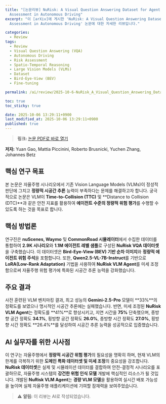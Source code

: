 ```yaml
---
title: "[논문리뷰] NuRisk: A Visual Question Answering Dataset for Agent-Level Risk
  Assessment in Autonomous Driving"
excerpt: "이 [arXiv]에 게시한 'NuRisk: A Visual Question Answering Dataset for Agent-Level Risk
  Assessment in Autonomous Driving' 논문에 대한 자세한 리뷰입니다."

categories:
  - Review
tags:
  - Review
  - Visual Question Answering (VQA)
  - Autonomous Driving
  - Risk Assessment
  - Spatio-Temporal Reasoning
  - Large Vision Models (VLMs)
  - Dataset
  - Bird-Eye-View (BEV)
  - Fine-tuning

permalink: /ai/review/2025-10-6-NuRisk_A_Visual_Question_Answering_Dataset_for_Agent-Level_Risk_Assessment_in_Autonomous_Driving/

toc: true
toc_sticky: true

date: 2025-10-06 13:29:11+0900
last_modified_at: 2025-10-06 13:29:11+0900
published: true
---
```

> **링크:** [논문 PDF로 바로 열기](https://arxiv.org/abs/2509.25944)

**저자:** Yuan Gao, Mattia Piccinini, Roberto Brusnicki, Yuchen Zhang, Johannes Betz



## 핵심 연구 목표
본 논문은 자율주행 시나리오에서 기존 Vision Language Models (VLMs)이 정성적 판단에 그치고 **정량적 시공간 추론** 능력이 부족하다는 문제를 해결하고자 합니다. 궁극적으로 논문은 VLM이 **Time-to-Collision (TTC)** 및 **Distance to Collision (DTC)**과 같은 안전 지표를 활용하여 **에이전트 수준의 정량적 위험 평가**를 수행할 수 있도록 하는 것을 목표로 합니다.

## 핵심 방법론
연구진은 **nuScenes, Waymo** 및 **CommonRoad 시뮬레이터**에서 수집한 데이터를 통합하여 **2.9K 시나리오**와 **1.1M 에이전트 레벨 샘플**로 구성된 **NuRisk VQA 데이터셋**을 구축했습니다. 이 데이터셋은 **Bird-Eye-View (BEV) 기반 순차 이미지**와 **정량적 에이전트 위험 주석**을 포함합니다. 또한, **Qwen2.5-VL-7B-Instruct**를 기반으로 **LoRA(Low-Rank Adaptation)** 기법을 사용하여 **NuRisk VLM Agent**를 미세 조정함으로써 자율주행 위험 평가에 특화된 시공간 추론 능력을 강화했습니다.

## 주요 결과
사전 훈련된 VLM 벤치마킹 결과, 최고 성능의 **Gemini-2.5-Pro** 모델이 **33%**의 정확도를 보였으나 명시적인 시공간 추론에는 실패했습니다. 반면, 미세 조정된 **NuRisk VLM Agent**는 정확도를 **41%**로 향상시키고, 지연 시간을 **75%** 단축했으며, 종방향 공간 정확도 **34.1%**, 횡방향 공간 정확도 **26.0%**, 종방향 시간 정확도 **27.0%**, 횡방향 시간 정확도 **26.4%**를 달성하여 시공간 추론 능력을 성공적으로 입증했습니다.

## AI 실무자를 위한 시사점
이 연구는 자율주행에서 **정량적 시공간 위험 평가**의 필요성을 명확히 하며, 현재 VLM의 한계를 극복하기 위한 **도메인 특화 데이터셋 및 미세 조정**의 중요성을 강조합니다. **NuRisk 데이터셋**은 실제 및 시뮬레이션 데이터를 결합하여 안전-결정적 시나리오를 포괄하므로, 자율주행 시스템의 **강건한 위험 인식 모델** 개발에 핵심적인 리소스가 될 것입니다. 개발된 **NuRisk VLM Agent**는 **경량 VLM 모델**을 활용하여 실시간 배포 가능성을 높이며 실제 자율주행 애플리케이션에 기여할 잠재력을 보여주었습니다.

> ⚠️ **알림:** 이 리뷰는 AI로 작성되었습니다.